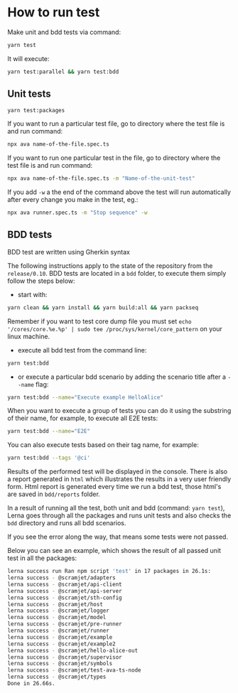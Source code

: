# How to run test

Make unit and bdd tests via command:

```bash
yarn test
```

It will execute:

```bash
yarn test:parallel && yarn test:bdd
```

## Unit tests

```bash
yarn test:packages
```

If you want to run a particular test file, go to directory where the test file is and run command:

```bash
npx ava name-of-the-file.spec.ts
```

If you want to run one particular test in the file, go to directory where the test file is and run command:

```bash
npx ava name-of-the-file.spec.ts -m "Name-of-the-unit-test"
```

If you add `-w` a the end of the command above the test will run automatically after every change you make in the test, eg.:

```bash
npx ava runner.spec.ts -m "Stop sequence" -w
```

## BDD tests

BDD test are written using Gherkin syntax

The following instructions apply to the state of the repository from the `release/0.10`.
BDD tests are located in a `bdd` folder, to execute them simply follow the steps below:

- start with:

```bash
yarn clean && yarn install && yarn build:all && yarn packseq
```

Remember if you want to test core dump file you must set ```echo '/cores/core.%e.%p' | sudo tee /proc/sys/kernel/core_pattern``` on your linux machine.

- execute all bdd test from the command line:

```bash
yarn test:bdd
```

- or execute a particular bdd scenario by adding the scenario title after a `--name` flag:

```bash
yarn test:bdd --name="Execute example HelloAlice"
```

When you want to execute a group of tests you can do it using the substring of their name, for example, to execute all E2E tests:

```bash
yarn test:bdd --name="E2E"
```

You can also execute tests based on their tag name, for example:

```bash
yarn test:bdd --tags '@ci'
```

Results of the performed test will be displayed in the console. There is also a report generated in `html` which illustrates the results in a very user friendly form. Html report is generated every time we run a bdd test, those html's are saved in `bdd/reports` folder.

In a result of running all the test, both unit and bdd (command: `yarn test`), Lerna goes through all the packages and runs unit tests and also checks the `bdd` directory and runs all bdd scenarios.

If you see the error along the way, that means some tests were not passed.

Below you can see an example, which shows the result of all passed unit test in all the packages:

```bash
lerna success run Ran npm script 'test' in 17 packages in 26.1s:
lerna success - @scramjet/adapters
lerna success - @scramjet/api-client
lerna success - @scramjet/api-server
lerna success - @scramjet/sth-config
lerna success - @scramjet/host
lerna success - @scramjet/logger
lerna success - @scramjet/model
lerna success - @scramjet/pre-runner
lerna success - @scramjet/runner
lerna success - @scramjet/example
lerna success - @scramjet/example2
lerna success - @scramjet/hello-alice-out
lerna success - @scramjet/supervisor
lerna success - @scramjet/symbols
lerna success - @scramjet/test-ava-ts-node
lerna success - @scramjet/types
Done in 26.66s.
```
